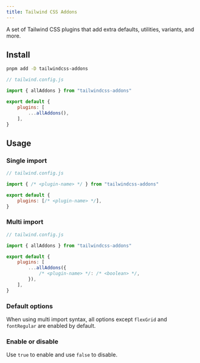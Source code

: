 ```yaml
---
title: Tailwind CSS Addons
---
```


A set of Tailwind CSS plugins that add extra defaults, utilities, variants, and more.

## Install

```bash
pnpm add -D tailwindcss-addons
```

<!-- prettier-ignore -->
```js
// tailwind.config.js

import { allAddons } from "tailwindcss-addons"

export default {
    plugins: [
        ...allAddons(),
    ],
}
```

## Usage

### Single import

<!-- prettier-ignore -->
```js
// tailwind.config.js

import { /* <plugin-name> */ } from "tailwindcss-addons"

export default {
    plugins: [/* <plugin-name> */],
}
```

### Multi import

```js
// tailwind.config.js

import { allAddons } from "tailwindcss-addons"

export default {
    plugins: [
        ...allAddons({
            /* <plugin-name> */: /* <boolean> */,
        }),
    ],
}
```

### Default options

When using multi import syntax, all options except `flexGrid` and `fontRegular` are enabled by default.

### Enable or disable

Use `true` to enable and use `false` to disable.
